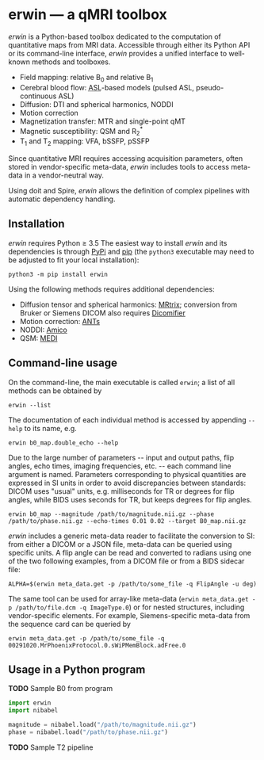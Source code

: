 # erwin &mdash; a qMRI toolbox

*erwin* is a Python-based toolbox dedicated to the computation of quantitative maps from MRI data. Accessible through either its Python API or its command-line interface, *erwin* provides a unified interface to well-known methods and toolboxes.

- Field mapping: relative B<sub>0</sub> and relative B<sub>1</sub> 
- Cerebral blood flow: <abbr title="Arterial Spin Labelling">ASL</abbr>-based models (pulsed ASL, pseudo-continuous ASL)
- Diffusion: DTI and spherical harmonics, NODDI
- Motion correction
- Magnetization transfer: MTR and single-point qMT
- Magnetic susceptibility: QSM and R<sub>2</sub><sup>*</sup>
- T<sub>1</sub> and T<sub>2</sub> mapping: VFA, bSSFP, pSSFP

Since quantitative MRI requires accessing acquisition parameters, often stored in vendor-specific meta-data, *erwin* includes tools to access meta-data in a vendor-neutral way.

Using doit and Spire, *erwin* allows the definition of complex pipelines with automatic dependency handling.

## Installation

*erwin* requires Python ≥ 3.5 The easiest way to install *erwin* and its dependencies is through [PyPi][] and [pip][] (the `python3` executable may need to be adjusted to fit your local installation):
```
python3 -m pip install erwin
```

Using the following methods requires additional dependencies:
- Diffusion tensor and spherical harmonics: [MRtrix][]; conversion from Bruker or Siemens DICOM also requires [Dicomifier][]
- Motion correction: [ANTs][]
- NODDI: [Amico][]
- QSM: [MEDI][]

## Command-line usage

On the command-line, the main executable is called `erwin`; a list of all methods can be obtained by 
```shell
erwin --list
```

The documentation of each individual method is accessed by appending `--help` to its name, e.g. 
```shell
erwin b0_map.double_echo --help
```

Due to the large number of parameters -- input and output paths, flip angles, echo times, imaging frequencies, etc. -- each command line argument is named. Parameters corresponding to physical quantities are expressed in SI units in order to avoid discrepancies between standards: DICOM uses "usual" units, e.g. milliseconds for TR or degrees for flip angles, while BIDS uses seconds for TR, but keeps degrees for flip angles. 

```shell
erwin b0_map --magnitude /path/to/magnitude.nii.gz --phase /path/to/phase.nii.gz --echo-times 0.01 0.02 --target B0_map.nii.gz
```

*erwin* includes a generic meta-data reader to facilitate the conversion to SI: from either a DICOM or a JSON file, meta-data can be queried using specific units. A flip angle can be read and converted to radians using one of the two following examples, from a DICOM file or from a BIDS sidecar file:

```shell
ALPHA=$(erwin meta_data.get -p /path/to/some_file -q FlipAngle -u deg)
```

The same tool can be used for array-like meta-data (`erwin meta_data.get -p /path/to/file.dcm -q ImageType.0`) or for nested structures, including vendor-specific elements. For example, Siemens-specific meta-data from the sequence card can be queried by

```shell
erwin meta_data.get -p /path/to/some_file -q 00291020.MrPhoenixProtocol.0.sWiPMemBlock.adFree.0
```

## Usage in a Python program

**TODO** Sample B0 from program
```python
import erwin
import nibabel

magnitude = nibabel.load("/path/to/magnitude.nii.gz")
phase = nibabel.load("/path/to/phase.nii.gz")

```

**TODO** Sample T2 pipeline

[Amico]: https://github.com/daducci/AMICO
[ANTs]: https://github.com/ANTsX/ANTs
[Dicomifier]: https://dicomifier.readthedocs.io/
[MEDI]: http://pre.weill.cornell.edu/mri/pages/qsm.html
[MRtrix]: https://www.mrtrix.org/
[pip]: https://pip.pypa.io/en/stable/
[PyPi]: https://pypi.org/
